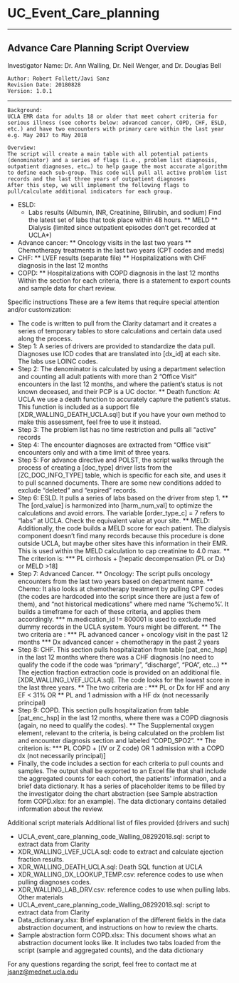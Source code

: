 # UC_Event_Care_planning
---
## Advance Care Planning Script Overview
 Investigator Name: Dr. Ann Walling, Dr. Neil Wenger, and Dr. Douglas Bell

	Author: Robert Follett/Javi Sanz
	Revision Date: 20180828
	Version: 1.0.1
---
	Background:
	UCLA EMR data for adults 18 or older that meet cohort criteria for serious illness (see cohorts below: advanced cancer, COPD, CHF, ESLD, etc.) and have two encounters with primary care within the last year e.g. May 2017 to May 2018

	Overview:
	The script will create a main table with all potential patients (denominator) and a series of flags (i.e., problem list diagnosis, outpatient diagnoses, etc…) to help gauge the most accurate algorithm to define each sub-group. This code will pull all active problem list records and the last three years of outpatient diagnoses
    After this step, we will implement the following flags to pull/calculate additional indicators for each group.
*	ESLD:
	*	Labs results (Albumin, INR, Creatinine, Bilirubin, and sodium) Find the latest set of labs that took place within 48 hours.
**	MELD
**	Dialysis (limited since outpatient episodes don’t get recorded at UCLA*)
*	Advance cancer:
**	Oncology visits in the last two years
**	Chemotherapy treatments in the last two years (CPT codes and meds)
*	CHF:
**	LVEF results (separate file)
**	Hospitalizations with CHF diagnosis in the last 12 months
*	COPD:
**	Hospitalizations with COPD diagnosis in the last 12 months
Within the section for each criteria, there is a statement to export counts and sample data for chart review.    

Specific instructions
These are a few items that require special attention and/or customization: 
*	The code is written to pull from the Clarity datamart and it creates a series of temporary tables to store calculations and certain data used along the process.
*	Step 1: A series of drivers are provided to standardize the data pull. Diagnoses use ICD codes that are translated into [dx_id] at each site. The labs use LOINC codes.
*	Step 2: The denominator is calculated by using a department selection and counting all adult patients with more than 2 “Office Visit” encounters in the last 12 months, and where the patient’s status is not known deceased, and their PCP is a UC doctor.
**	Death function: At UCLA we use a death function to accurately capture the patient’s status. This function is included as a support file [XDR_WALLING_DEATH_UCLA.sql] but if you have your own method to make this assessment, feel free to use it instead.
*	Step 3: The problem list has no time restriction and pulls all “active” records
*	Step 4: The encounter diagnoses are extracted from “Office visit” encounters only and with a time limit of three years.
*	Step 5: For advance directive and POLST, the script walks through the process of creating a [doc_type] driver lists from the [ZC_DOC_INFO_TYPE] table, which is specific for each site, and uses it to pull scanned documents. There are some new conditions added to exclude “deleted” and “expired” records. 
*	Step 6: ESLD. It pulls a series of labs based on the driver from step 1. 
**	The [ord_value] is harmonized into [harm_num_val] to optimize the calculations and avoid errors. The variable [order_type_c] = 7 refers to “labs” at UCLA. Check the equivalent value at your site.
**	MELD: Additionally, the code builds a MELD score for each patient. The dialysis component doesn’t find many records because this procedure is done outside UCLA, but maybe other sites have this information in their EMR. This is used within the MELD calculation to cap creatinine to 4.0 max.
**	The criterion is:
***	PL cirrhosis + [hepatic decompensation (PL or Dx) or MELD >18]
*	Step 7: Advanced Cancer. 
**	Oncology: The script pulls oncology encounters from the last two years based on department name. 
**	Chemo: It also looks at chemotherapy treatment by pulling CPT codes (the codes are hardcoded into the script since there are just a few of them), and “not historical medications” where med name ‘%chemo%’. It builds a timeframe for each of these criteria, and applies them accordingly.
***	m.medication_id != 800001 is used to exclude med dummy records in the UCLA system. Yours might be different.
**	The two criteria are :
***	PL advanced cancer + oncology visit in the past 12 months
***	Dx advanced cancer + chemotherapy in the past 2 years
*	Step 8: CHF. This section pulls hospitalization from table [pat_enc_hsp] in the last 12 months where there was a CHF diagnosis (no need to qualify the code if the code was “primary”, “discharge”, “POA”, etc…)
**	The ejection fraction extraction code is provided on an additional file. [XDR_WALLING_LVEF_UCLA.sql]. The code looks for the lowest score in the last three years.
**	The two criteria are :
***	PL or Dx for HF and any EF < 31% OR
**	PL and 1 admission with a HF dx (not necessarily principal)
*	Step 9: COPD.  This section pulls hospitalization from table [pat_enc_hsp] in the last 12 months, where there was a COPD diagnosis (again, no need to qualify the codes). 
**	The Supplemental oxygen element, relevant to the criteria, is being calculated on the problem list and encounter diagnosis section and labeled “COPD_SPO2”.
**	The criterion is:
***	PL COPD + [(V or Z code) OR 1 admission with a COPD dx (not necessarily principal)]
*	Finally, the code includes a section for each criteria to pull counts and samples. The output shall be exported to an Excel file that shall include the aggregated counts for each cohort, the patients' information, and a brief data dictionary. It has a series of placeholder items to be filled by the investigator doing the chart abstraction (see Sample abstraction form COPD.xlsx:  for an example). The data dictionary contains detailed information about the review.

Additional script materials
 Additional list of files provided (drivers and such)
*	UCLA_event_care_planning_code_Walling_08292018.sql: script to extract data from Clarity
*	XDR_WALLING_LVEF_UCLA.sql: code to extract and calculate ejection fraction results.
*	XDR_WALLING_DEATH_UCLA.sql: Death SQL function at UCLA
*	XDR_WALLING_DX_LOOKUP_TEMP.csv: reference codes to use when pulling diagnoses codes.
*	XDR_WALLING_LAB_DRV.csv: reference codes to use when pulling labs. 
Other materials
*	UCLA_event_care_planning_code_Walling_08292018.sql: script to extract data from Clarity
*	Data_dictionary.xlsx: Brief explanation of the different fields in the data abstraction document, and instructions on how to review the charts.
*	Sample abstraction form COPD.xlsx: This document shows what an abstraction document looks like. It includes two tabs loaded from the script (sample and aggregated counts), and the data dictionary

For any questions regarding the script, feel free to contact me at
	jsanz@mednet.ucla.edu
